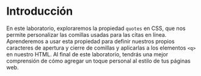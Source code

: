 # Introducción

En este laboratorio, exploraremos la propiedad `quotes` en CSS, que nos permite personalizar las comillas usadas para las citas en línea. Aprenderemos a usar esta propiedad para definir nuestros propios caracteres de apertura y cierre de comillas y aplicarlas a los elementos `<q>` en nuestro HTML. Al final de este laboratorio, tendrás una mejor comprensión de cómo agregar un toque personal al estilo de tus páginas web.
